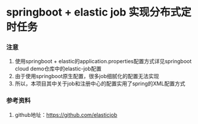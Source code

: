 # springboot + elastic job 实现分布式定时任务
### 注意
1. 使用springboot + elastic的application.properties配置方式详见springboot cloud demo仓库中的elastic-job配置
2. 由于使用springboot原生配置，很多job细腻化的配置无法实现
3. 所以，本项目其中关于job和注册中心的配置实用了spring的XML配置方式

### 参考资料
1. github地址：https://github.com/elasticjob